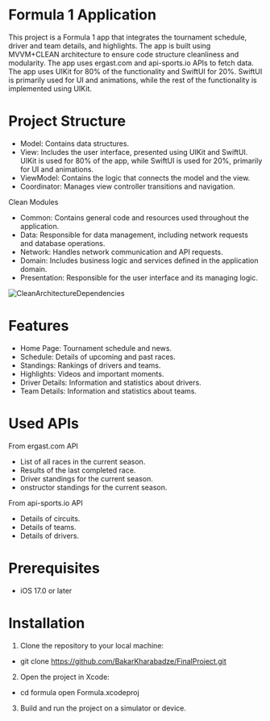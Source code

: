 # Formula 1 Application
This project is a Formula 1 app that integrates the tournament schedule, driver and team details, and highlights. The app is built using MVVM+CLEAN architecture to ensure code structure cleanliness and modularity. The app uses ergast.com and api-sports.io APIs to fetch data.
The app uses UIKit for 80% of the functionality and SwiftUI for 20%. SwiftUI is primarily used for UI and animations, while the rest of the functionality is implemented using UIKit.

# Project Structure
* Model: Contains data structures.
* View: Includes the user interface, presented using UIKit and SwiftUI. UIKit is used for 80% of the app, while SwiftUI is used for 20%, primarily for UI and animations.
* ViewModel: Contains the logic that connects the model and the view.
* Coordinator: Manages view controller transitions and navigation.

Clean Modules
* Common: Contains general code and resources used throughout the application.
* Data: Responsible for data management, including network requests and database operations.
* Network: Handles network communication and API requests.
* Domain: Includes business logic and services defined in the application domain.
* Presentation: Responsible for the user interface and its managing logic.


![CleanArchitectureDependencies](https://github.com/user-attachments/assets/63138f11-7959-45c2-9ee1-56d077cbed63)

# Features
* Home Page: Tournament schedule and news.
* Schedule: Details of upcoming and past races.
* Standings: Rankings of drivers and teams.
* Highlights: Videos and important moments.
* Driver Details: Information and statistics about drivers.
* Team Details: Information and statistics about teams.

# Used APIs

From ergast.com API

* List of all races in the current season.
* Results of the last completed race.
* Driver standings for the current season.
* onstructor standings for the current season.

From api-sports.io API

* Details of circuits.
* Details of teams.
* Details of drivers.

# Prerequisites

* iOS 17.0 or later

# Installation

1. Clone the repository to your local machine:
* git clone https://github.com/BakarKharabadze/FinalProject.git

2. Open the project in Xcode:
* cd formula open Formula.xcodeproj

3. Build and run the project on a simulator or device.
